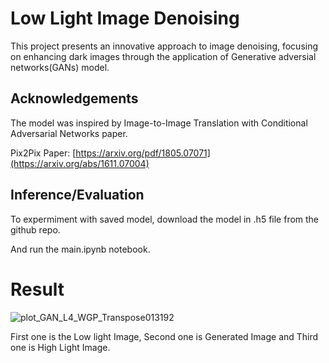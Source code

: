 
# Low Light Image Denoising

This project presents an innovative approach to image denoising, focusing on enhancing dark images through the application of Generative adversial networks(GANs) model.



## Acknowledgements
The model was inspired by Image-to-Image Translation with Conditional Adversarial Networks paper.

Pix2Pix Paper: [https://arxiv.org/pdf/1805.07071](https://arxiv.org/abs/1611.07004)



## Inference/Evaluation
To expermiment with saved model, download the model in .h5 file from the github repo.

And run the main.ipynb notebook.


# Result
![plot_GAN_L4_WGP_Transpose013192](https://github.com/BharatPareek2/Image_Denoising/assets/111799814/17b6710a-37f1-4703-ab96-6a9c6aa93a50)


First one is the Low light Image, Second one is Generated Image and Third one is High Light Image.
